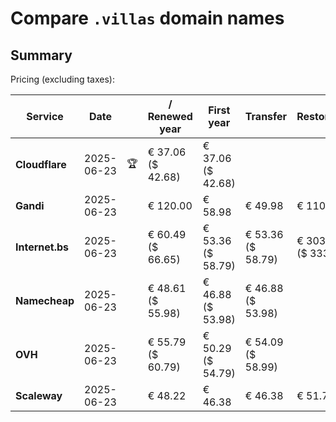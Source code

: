 # Compare `.villas` domain names

## Summary

Pricing (excluding taxes):

| Service | Date |  | / Renewed year | First year | Transfer | Restoration |
|--|--|--|--|--|--|--|
| **Cloudflare** | 2025-06-23 | 🏆 | € 37.06<br>($ 42.68) | € 37.06<br>($ 42.68) |  |  |
| **Gandi** | 2025-06-23 |  | € 120.00 | € 58.98 | € 49.98 | € 110.84 |
| **Internet.bs** | 2025-06-23 |  | € 60.49<br>($ 66.65) | € 53.36<br>($ 58.79) | € 53.36<br>($ 58.79) | € 303.05<br>($ 333.85) |
| **Namecheap** | 2025-06-23 |  | € 48.61<br>($ 55.98) | € 46.88<br>($ 53.98) | € 46.88<br>($ 53.98) |  |
| **OVH** | 2025-06-23 |  | € 55.79<br>($ 60.79) | € 50.29<br>($ 54.79) | € 54.09<br>($ 58.99) |  |
| **Scaleway** | 2025-06-23 |  | € 48.22 | € 46.38 | € 46.38 | € 51.74 |
